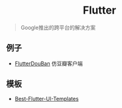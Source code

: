 <h1 align="center">Flutter</h1>

> Google推出的跨平台的解决方案

## 例子

- [FlutterDouBan](https://github.com/kaina404/FlutterDouBan) 仿豆瓣客户端

## 模板

- [Best-Flutter-UI-Templates](https://github.com/mitesh77/Best-Flutter-UI-Templates)
